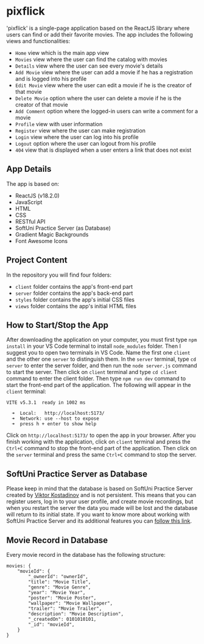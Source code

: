 # pixflick

'pixflick' is a single-page application based on the ReactJS library where users can find or add their favorite movies. The app includes the following views and functionalities:

- `Home` view which is the main app view
- `Movies` view where the user can find the catalog with movies
- `Details` view where the user can see every movie's details
- `Add Movie` view where the user can add a movie if he has a registration and is logged into his profile
- `Edit Movie` view where the user can edit a movie if he is the creator of that movie
- `Delete Movie` option where the user can delete a movie if he is the creator of that movie
- `Add Comment` option where the logged-in users can write a comment for a movie
- `Profile` view with user information
- `Register` view where the user can make registration
- `Login` view where the user can log into his profile
- `Logout` option where the user can logout from his profile
- `404` view that is displayed when a user enters a link that does not exist

## App Details

The app is based on:

- ReactJS (v18.2.0)
- JavaScript
- HTML
- CSS
- RESTful API
- SoftUni Practice Server (as Database)
- Gradient Magic Backgrounds
- Font Awesome Icons

## Project Content

In the repository you will find four folders:

- `client` folder contains the app's front-end part
- `server` folder contains the app's back-end part
- `styles` folder contains the app's initial CSS files
- `views` folder contains the app's initial HTML files

## How to Start/Stop the App

After downloading the application on your computer, you must first type `npm install` in your VS Code terminal to install `node_modules` folder. Then I suggest you to open two terminals in VS Code. Name the first one `client` and the other one `server` to distinguish them. In the `server` terminal, type `cd server` to enter the server folder, and then run the `node server.js` command to start the server. Then click on `client` terminal and type `cd client` command to enter the client folder. Then type `npm run dev` command to start the front-end part of the application. The following will appear in the `client` terminal:


```
VITE v5.3.1  ready in 1002 ms

  ➜  Local:   http://localhost:5173/
  ➜  Network: use --host to expose
  ➜  press h + enter to show help
```

Click on `http://localhost:5173/` to open the app in your browser. After you finish working with the application, click on `client` terminal and press the `Ctrl+C` command to stop the front-end part of the application. Then click on the `server` terminal and press the same `Ctrl+C` command to stop the server.

## SoftUni Practice Server as Database

Please keep in mind that the database is based on SoftUni Practice Server created by [Viktor Kostadinov](https://github.com/viktorpts) and is not persistent. This means that you can register users, log in to your user profile, and create movie recordings, but when you restart the server the data you made will be lost and the database will return to its initial state. If you want to know more about working with SoftUni Practice Server and its additional features you can [follow this link](https://github.com/softuni-practice-server/softuni-practice-server).

## Movie Record in Database

Every movie record in the database has the following structure:

```
movies: {
    "movieId": {
        "_ownerId": "ownerId",
        "title": "Movie Title",
        "genre": "Movie Genre",
        "year": "Movie Year",
        "poster": "Movie Poster",
        "wallpaper": "Movie Wallpaper",
        "trailer": "Movie Trailer",
        "description": "Movie Description",
        "_createdOn": 0101010101,
        "_id": "movieId",
    }
}
```

